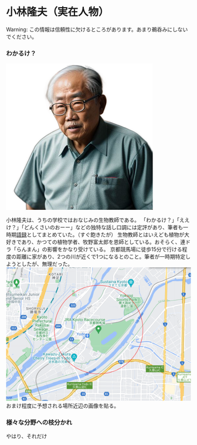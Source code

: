 # 小林隆夫（実在人物）

Warning: この情報は信頼性に欠けるところがあります。あまり鵜呑みにしないでください。






### わかるけ？
![小林想像図](13-preview.png)

小林隆夫は、うちの学校ではおなじみの生物教師である。
「わかるけ？」「ええけ？」「どんくさいのおーー」などの独特な話し口調には定評があり、筆者も一時期[語録](wiki/img/kobagoro.pdf)としてまとめていた。（すぐ飽きたが）
生物教師とはいえども植物が大好きであり、かつての植物学者、牧野富太郎を恩師としている。おそらく、連ドラ「らんまん」の影響をかなり受けている。
京都競馬場に徒歩15分で行ける程度の距離に家があり、2つの川が近くで1つになるとのこと。筆者が一時期特定しようとしたが、無理だった。
![小林自宅](koba.png)
おまけ程度に予想される場所近辺の画像を貼る。

### 様々な分野への枝分かれ
やはり、それだけ
